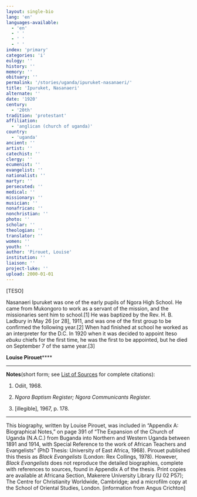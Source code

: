 ```yaml
---
layout: single-bio
lang: 'en'
languages-available:
  - 'en'
  - ' '
  - ' '
  - ' '
index: 'primary'
categories: 'i'
eulogy: ''
history: ''
memory: ''
obituary: ''
permalink: '/stories/uganda/ipuruket-nasanaeri/'
title: 'Ipuruket, Nasanaeri'
alternate: ''
date: '1920'
century:
  - '20th'
tradition: 'protestant'
affiliation:
  - 'anglican (church of uganda)'
country:
  - 'uganda'
ancient: ''
artist: ''
catechist: ''
clergy: ''
ecumenist: ''
evangelist: ''
nationalist: ''
martyr: ''
persecuted: ''
medical: ''
missionary: ''
musician: ''
nonafrican: ''
nonchristian: ''
photo: ''
scholar: ''
theologian: ''
translator: ''
women: ''
youth: ''
author: 'Pirouet, Louise'
institution: ''
liaison: ''
project-luke: ''
upload: 2000-01-01
---
```



[TESO]

Nasanaeri Ipuruket was one of  the early pupils of Ngora High School. He came from Mukongoro to work as a  servant of the mission, and the missionaries sent him to school.[1] He was  baptized by the Rev. H. B. Ladbury in May 26 [or 28], 1911, and was one of the  first group to be confirmed the following year.[2] When had finished at school  he worked as an interpreter for the D.C. In 1920 when it was decided to appoint  Iteso *ebuku* chiefs for the first time, he was the first to be appointed,  but he died on September 7 of the same year.[3]

**Louise Pirouet******

---

**Notes**(short  form; see [List of  Sources](Pirouet_AppendixA_Sources.html) for complete citations):
1. Odiit,  1968.

2. *Ngora  Baptism Register; Ngora Communicants Register.*

3. [illegible],  1967, p. 178.

---

This biography, written by  Louise Pirouet, was included in &ldquo;Appendix A: Biographical Notes,&rdquo; on page 391 of &ldquo;The Expansion of  the Church of Uganda (N.A.C.) from Buganda into Northern and Western Uganda  between 1891 and 1914, with Special Reference to the work of African Teachers  and Evangelists&rdquo; (PhD Thesis: University of East Africa, 1968). Pirouet  published this thesis as *Black Evangelists* (London: Rex Collings, 1978). However, *Black  Evangelists* does not reproduce the detailed biographies, complete with  references to sources, found in Appendix A of the thesis. Print copies are  available at Africana Section, Makerere University Library (U 02 P57); The Centre for  Christianity Worldwide, Cambridge; and a microfilm copy at the School of  Oriental Studies, London. [information from Angus Crichton]